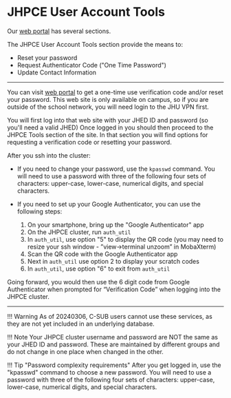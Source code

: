 # JHPCE User Account Tools

Our [web portal](https://jhpce-app02.jhsph.edu/) has several sections.

The JHPCE User Account Tools section provide the means to:

* Reset your password
* Request Authenticator Code ("One Time Password")
* Update Contact Information
---
You can visit [web portal](https://jhpce-app02.jhsph.edu/) to get a one-time use verification code and/or reset your password.  This web site is only available on campus, so if you are outside of the school network, you will need login to the JHU VPN first.

You will first log into that web site with your JHED ID and password (so you'll need a valid JHED) Once logged in you should then proceed to the JHPCE Tools section of the site.  In that section you will find options for requesting a verification code or resetting your password.
 
After you ssh into the cluster:
 
- If you need to change your password, use the `kpasswd` command. You will need to use a password with three of the following four sets of
characters: upper-case, lower-case, numerical digits, and special characters.
 
- If you need to set up your Google Authenticator, you can use the following steps:
  1. On your smartphone, bring up the "Google Authenticator" app
  2. On the JHPCE cluster, run `auth_util`
  3. In `auth_util`, use option "5" to display the QR code (you may need to resize your ssh window - ”view->terminal unzoom” in MobaXterm)
  4. Scan the QR code with the Google Authenticator app
  5. Next in `auth_util` use option 2 to display your scratch codes
  6. In `auth_util`, use option "6" to exit from `auth_util`
 
Going forward, you would then use the 6 digit code from Google Authenticator when prompted for “Verification Code” when logging into the JHPCE cluster.

---

!!! Warning
    As of 20240306, C-SUB users cannot use these services, as they are not yet included in an underlying database.

!!! Note
    Your JHPCE cluster username and password are NOT the same as your JHED ID and password. These are maintained by different groups and do not change in one place when changed in the other.
    
!!! Tip "Password complexity requirements"
    After you get logged in, use the "kpasswd" command to choose a new password. You will need to use a password with three of the following four sets of characters: upper-case, lower-case, numerical digits, and special characters.
    


